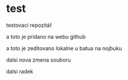# test
testovací repozitář

a toto je pridano na webu github

a toto je zeditovano lokalne u batua na nojbuku

dalsi nova zmena souboru

dalsi radek